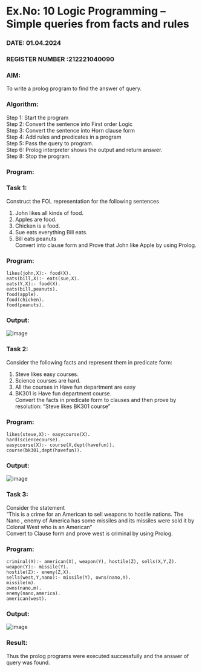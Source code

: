 # Ex.No: 10  Logic Programming –  Simple queries from facts and rules
### DATE: 01.04.2024                                                                           
### REGISTER NUMBER :212221040090
### AIM: 
To write a prolog program to find the answer of query. 
###  Algorithm:
 Step 1: Start the program <br> 
 Step 2: Convert the sentence into First order Logic  <br> 
 Step 3:  Convert the sentence into Horn clause form  <br> 
 Step 4: Add rules and predicates in a program   <br> 
 Step 5:  Pass the query to program. <br> 
 Step 6: Prolog interpreter shows the output and return answer. <br> 
 Step 8:  Stop the program.
### Program:
### Task 1:
Construct the FOL representation for the following sentences <br> 
1.	John likes all kinds of food.  <br> 
2.	Apples are food.  <br> 
3.	Chicken is a food.  <br> 
4.	Sue eats everything Bill eats. <br> 
5.	 Bill eats peanuts  <br> 
   Convert into clause form and Prove that John like Apple by using Prolog. <br> 
### Program:
```
likes(john,X):- food(X). 
eats(bill,X):- eats(sue,X). 
eats(Y,X):- food(X). 
eats(bill,peanuts). 
food(apple). 
food(chicken). 
food(peanuts).
```

### Output:
![image](https://github.com/Rajesh242004/AI_Lab_2023-24/assets/117814063/27ba0386-2e74-47af-afc3-5783dd04ed48)

### Task 2:
Consider the following facts and represent them in predicate form: <br>              
1.	Steve likes easy courses. <br> 
2.	Science courses are hard. <br> 
3. All the courses in Have fun department are easy <br> 
4. BK301 is Have fun department course.<br> 
Convert the facts in predicate form to clauses and then prove by resolution: “Steve likes BK301 course”<br> 

### Program:
```
likes(steve,X):- easycourse(X). 
hard(sciencecourse). 
easycourse(X):- course(X,dept(havefun)). 
course(bk301,dept(havefun)).
```

### Output:
![image](https://github.com/Rajesh242004/AI_Lab_2023-24/assets/117814063/a0136dad-8dd2-4f01-9012-640c02509a15)

### Task 3:
Consider the statement <br> 
“This is a crime for an American to sell weapons to hostile nations. The Nano , enemy of America has some missiles and its missiles were sold it by Colonal West who is an American” <br> 
Convert to Clause form and prove west is criminal by using Prolog.<br> 
### Program:
```
criminal(X):- american(X), weapon(Y), hostile(Z), sells(X,Y,Z). 
weapon(Y):- missile(Y). 
hostile(Z):- enemy(Z,X). 
sells(west,Y,nano):- missile(Y), owns(nano,Y). 
missile(m). 
owns(nano,m). 
enemy(nano,america). 
american(west).
```

### Output:
![image](https://github.com/Rajesh242004/AI_Lab_2023-24/assets/117814063/e11ab240-27dd-48e6-9dea-abb928347b5a)

### Result:
Thus the prolog programs were executed successfully and the answer of query was found.
